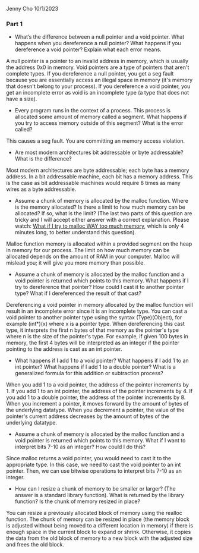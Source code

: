 Jenny Cho
10/1/2023

### Part 1

- What’s the difference between a null pointer and a void pointer. What happens when you dereference a null pointer? What happens if you dereference a void pointer? Explain what each error means.

A null pointer is a pointer to an invalid address in memory, which is usually the address 0x0 in memory. Void pointers are a type of pointers that aren't complete types. If you dereference a null pointer, you get a seg fault because you are essentially access an illegal space in memory (it's memory that doesn't belong to your process). If you dereference a void pointer, you get an incomplete error as void is an incomplete type (a type that does not have a size).

- Every program runs in the context of a process. This process is allocated some amount of memory called a segment. What happens if you try to access memory outside of this segment? What is the error called?

This causes a seg fault. You are committing an memory access violation.

- Are most modern architectures bit addressable or byte addressable? What is the difference?

Most modern architectures are byte addressable; each byte has a memory address. In a bit addressable machine, each bit has a memory address. This is the case as bit addressable machines would require 8 times as many wires as a byte addressable.

- Assume a chunk of memory is allocated by the malloc function. Where is the memory allocated? Is there a limit to how much memory can be allocated? If so, what is the limit? (The last two parts of this question are tricky and I will accept either answer with a correct explanation. Please watch: [What if I try to malloc WAY too much memory](https://youtu.be/Fq9chEBQMFE?si=-wpfSVouxjTB2Pz4), which is only 4 minutes long, to better understand this question).

Malloc function memory is allocated within a provided segment on the heap in memory for our process. The limit on how much memory can be allocated depends on the amount of RAM in your computer. Malloc will mislead you; it will give you more memory than possible.


- Assume a chunk of memory is allocated by the malloc function and a void pointer is returned which points to this memory. What happens if I try to dereference that pointer? How could I cast it to another pointer type? What if I dereferenced the result of that cast?

Dereferencing a void pointer in memory allocated by the malloc function will result in an incomplete error since it is an incomplete type. You can cast a void pointer to another pointer type using the syntax (Type)(Object), for example (int*)(x) where x is a pointer type. When dereferencing this cast type, it interprets the first n bytes of that memory as the pointer's type where n is the size of the pointer's type. For example, if given 100 bytes in memory, the first 4 bytes will be interpreted as an integer if the pointer pointing to the address is cast as an int pointer.

- What happens if I add 1 to a void pointer? What happens if I add 1 to an int pointer? What happens if I add 1 to a double pointer? What is a generalized formula for this addition or subtraction process?

When you add 1 to a void pointer, the address of the pointer increments by 1. If you add 1 to an int pointer, the address of the pointer increments by 4. If you add 1 to a double pointer, the address of the pointer increments by 8. When you increment a pointer, it moves forward by the amount of bytes of the underlying datatype. When you decrement a pointer, the value of the pointer's current address decreases by the amount of bytes of the underlying datatype. 

- Assume a chunk of memory is allocated by the malloc function and a void pointer is returned which points to this memory. What if I want to interpret bits 7-10 as an integer? How could I do this?

Since malloc returns a void pointer, you would need to cast it to the appropriate type. In this case, we need to cast the void pointer to an int pointer. Then, we can use bitwise operations to interpret bits 7-10 as an integer.


- How can I resize a chunk of memory to be smaller or larger? (The answer is a standard library function). What is returned by the library function? Is the chunk of memory resized in place?

You can resize a previously allocated block of memory using the realloc function. The chunk of memory can be resized in place (the memory block is adjusted without being moved to a different location in memory) if there is enough space in the current block to expand or shrink. Otherwise, it copies the data from the old block of memory to a new block with the adjusted size and frees the old block.